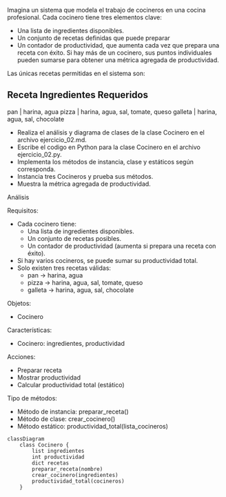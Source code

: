 Imagina un sistema que modela el trabajo de cocineros en una cocina profesional.
Cada cocinero tiene tres elementos clave:
- Una lista de ingredientes disponibles.
- Un conjunto de recetas definidas que puede preparar
- Un contador de productividad, que aumenta cada vez que prepara una receta con éxito. Si hay más de un cocinero, sus puntos individuales pueden sumarse para obtener una métrica agregada de productividad.

Las únicas recetas permitidas en el sistema son:

Receta	    Ingredientes Requeridos
---------------------------------------
pan	    |   harina, agua
pizza	|   harina, agua, sal, tomate, queso
galleta	|   harina, agua, sal, chocolate

- Realiza el análisis y diagrama de clases de la clase Cocinero en el archivo ejercicio_02.md.
- Escribe el codigo en Python para la clase Cocinero en el archivo ejercicio_02.py.
- Implementa los métodos de instancia, clase y estáticos según corresponda.
- Instancia tres Cocineros y prueba sus métodos.
- Muestra la métrica agregada de productividad.

Análisis

Requisitos:
- Cada cocinero tiene:
    - Una lista de ingredientes disponibles.
    - Un conjunto de recetas posibles.
    - Un contador de productividad (aumenta si prepara una receta con éxito).
- Si hay varios cocineros, se puede sumar su productividad total.
- Solo existen tres recetas válidas:
    - pan → harina, agua
    - pizza → harina, agua, sal, tomate, queso
    - galleta → harina, agua, sal, chocolate

Objetos:
- Cocinero

Características:
- Cocinero: ingredientes, productividad

Acciones:
- Preparar receta
- Mostrar productividad
- Calcular productividad total (estático)

Tipo de métodos:
- Método de instancia: preparar_receta()
- Método de clase: crear_cocinero()
- Método estático: productividad_total(lista_cocineros)


```mermaid
classDiagram
    class Cocinero {
        list ingredientes
        int productividad
        dict recetas
        preparar_receta(nombre)
        crear_cocinero(ingredientes)
        productividad_total(cocineros)
    }
```